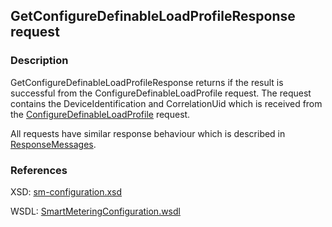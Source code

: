 ## GetConfigureDefinableLoadProfileResponse request

### Description
GetConfigureDefinableLoadProfileResponse returns if the result is successful from the ConfigureDefinableLoadProfile request. The request contains the DeviceIdentification and CorrelationUid which is received from the [ConfigureDefinableLoadProfile](./ConfigureDefinableLoadProfile.md) request.

All requests have similar response behaviour which is described in [ResponseMessages](./ResponseMessages.md).

### References

XSD: [sm-configuration.xsd](https://github.com/OSGP/open-smart-grid-platform/blob/development/osgp/shared/osgp-ws-smartmetering/src/main/resources/schemas/sm-configuration.xsd)

WSDL: [SmartMeteringConfiguration.wsdl](https://github.com/OSGP/open-smart-grid-platform/blob/development/osgp/shared/osgp-ws-smartmetering/src/main/resources/SmartMeteringConfiguration.wsdl)
